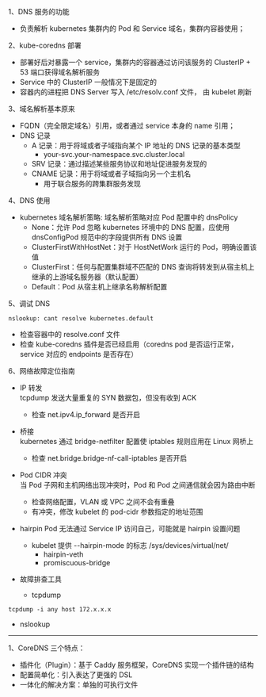 
1、DNS 服务的功能  
- 负责解析 kubernetes 集群内的 Pod 和 Service 域名，集群内容器使用；

2、kube-coredns 部署
- 部署好后对暴露一个 service，集群内的容器通过访问该服务的 ClusterIP + 53 端口获得域名解析服务
- Service 中的 ClusterIP 一般情况下是固定的
- 容器内的进程把 DNS Server 写入 /etc/resolv.conf 文件， 由 kubelet 刷新

3、域名解析基本原来
- FQDN（完全限定域名）引用，或者通过 service 本身的 name 引用；
- DNS 记录
  - A 记录：用于将域或者子域指向某个 IP 地址的 DNS 记录的基本类型
    - your-svc.your-namespace.svc.cluster.local
  - SRV 记录：通过描述某些服务协议和地址促进服务发现的
  - CNAME 记录：用于将域或者子域指向另一个主机名
    - 用于联合服务的跨集群服务发现

4、DNS 使用
- kubernetes 域名解析策略: 域名解析策略对应 Pod 配置中的 dnsPolicy
  - None：允许 Pod 忽略 kubernetes 环境中的 DNS 配置，应使用 dnsConfigPod 规范中的字段提供所有 DNS 设置
  - ClusterFirstWithHostNet：对于 HostNetWork 运行的 Pod，明确设置该值
  - ClusterFirst：任何与配置集群域不匹配的 DNS 查询将转发到从宿主机上继承的上游域名服务器（默认配置）
  - Default：Pod 从宿主机上继承名称解析配置

5、调试 DNS
```shell
nslookup: cant resolve kubernetes.default
```
- 检查容器中的 resolve.conf 文件
- 检查 kube-coredns 插件是否已经启用（coredns pod 是否运行正常， service 对应的 endpoints 是否存在）

6、网络故障定位指南
- IP 转发  
tcpdump 发送大量重复的 SYN 数据包，但没有收到 ACK
  - 检查 net.ipv4.ip_forward 是否开启

- 桥接  
kubernetes 通过 bridge-netfilter 配置使 iptables 规则应用在 Linux 网桥上
  - 检查 net.bridge.bridge-nf-call-iptables 是否开启

- Pod CIDR 冲突  
当 Pod 子网和主机网络出现冲突时，Pod 和 Pod 之间通信就会因为路由中断
  - 检查网络配置，VLAN 或 VPC 之间不会有重叠
  - 有冲突，修改 kubelet 的 pod-cidr 参数指定的地址范围

- hairpin
Pod 无法通过 Service IP 访问自己，可能就是 hairpin 设置问题
  - kubelet 提供 --hairpin-mode 的标志 /sys/devices/virtual/net/
    - hairpin-veth
    - promiscuous-bridge

- 故障排查工具
  - tcpdump
```shell
tcpdump -i any host 172.x.x.x
```
  - nslookup

---

1、CoreDNS 三个特点：
- 插件化（Plugin）：基于 Caddy 服务框架，CoreDNS 实现一个插件链的结构
- 配置简单化：引入表达了更强的 DSL
- 一体化的解决方案：单独的可执行文件
